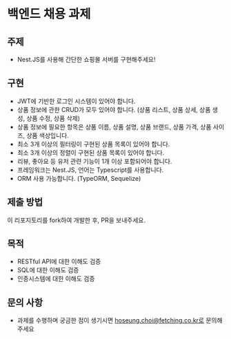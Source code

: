 # 백엔드 채용 과제

## 주제

- Nest.JS를 사용해 간단한 쇼핑몰 서버를 구현해주세요!

## 구현

- JWT에 기반한 로그인 시스템이 있어야 합니다.
- 상품 정보에 관한 CRUD가 모두 있어야 합니다. (상품 리스트, 상품 상세, 상품 생성, 상품 수정, 상품 삭제)
- 상품 정보에 필요한 항목은 상품 이름, 상품 설명, 상품 브랜드, 상품 가격, 상품 사이즈, 상품 색상입니다.
- 최소 3개 이상의 필터링이 구현된 상품 목록이 있어야 합니다.
- 최소 3개 이상의 정렬이 구현된 상품 목록이 있어야 합니다.
- 리뷰, 좋아요 등 유저 관련 기능이 1개 이상 포함되어야 합니다.
- 프레임워크는 Nest.JS, 언어는 Typescript를 사용합니다.
- ORM 사용 가능합니다. (TypeORM, Sequelize)

## 제출 방법

이 리포지토리를 fork하여 개발한 후, PR을 보내주세요.

## 목적
- RESTful API에 대한 이해도 검증
- SQL에 대한 이해도 검증
- 인증시스템에 대한 이해도 검증

## 문의 사항

- 과제를 수행하며 궁금한 점이 생기시면 hoseung.choi@fetching.co.kr로 문의해주세요
